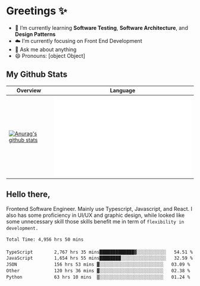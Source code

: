 # Greetings ✨

- 🌱 I’m currently learning **Software Testing**, **Software Architecture**, and **Design Patterns**
- ☁️ I’m currently focusing on Front End Development
- 💬 Ask me about anything
- 😄 Pronouns: [object Object]

## My Github Stats

| Overview | Language |
| --- | --- |
|[![Anurag's github stats](https://github-readme-stats.vercel.app/api?username=abui-am&count_private=true)](https://github.com/anuraghazra/github-readme-stats)|![Language](https://raw.githubusercontent.com/abui-am/stats/c6455f656dfce7acd3951e5ec5b25d72af0b2ee3/generated/languages.svg)|

## Hello there, 
Frontend Software Engineer. 
Mainly use Typescript, Javascript, and React. I also has some proficiency in UI/UX and graphic design, while looked like some unnecessary skill those skills benefit me in term of `flexibility in development.`


<!--START_SECTION:waka-->

```txt
Total Time: 4,956 hrs 50 mins

TypeScript        2,767 hrs 35 mins█████████████▓░░░░░░░░░░░   54.51 %
JavaScript        1,654 hrs 55 mins████████░░░░░░░░░░░░░░░░░   32.59 %
JSON              156 hrs 53 mins ▓░░░░░░░░░░░░░░░░░░░░░░░░   03.09 %
Other             120 hrs 36 mins ▓░░░░░░░░░░░░░░░░░░░░░░░░   02.38 %
Python            63 hrs 10 mins  ▒░░░░░░░░░░░░░░░░░░░░░░░░   01.24 %
```

<!--END_SECTION:waka-->
